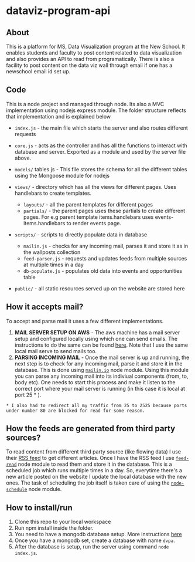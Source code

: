 
# dataviz-program-api

## About
This is a platform for MS, Data Visualization program at the New School. It enables students and faculty to post content related to data visualization and also provides an API to read from programatically. There is also a facility to post content on the data viz wall through email if one has a newschool email id set up.

## Code
This is a node project and managed through node. Its also a MVC implementation using nodejs express module. The folder structure reflects that implementation and is explained below

 - `index.js` - the main file which starts the server and also routes different requests
 
 - `core.js` - acts as the controller and has all the functions to interact with database and server. Exported as a module and used by the server file above.
 
- `models/`
tables.js - This file stores the schema for all the different tables using the Mongoose module for nodejs

- `views/` - directory which has all the views for different pages. Uses handlebars to create templates.
  - `layouts/` - all the parent templates for different pages
  - `partials/` - the parent pages uses these partials to create different pages. For e.g parent template items.handlebars uses events-items.handlebars to render events page.
  
- `scripts/` - scripts to directly populate data in database
  - `mailin.js` - checks for any incoming mail, parses it and store it as in the wallposts collection
  - `feed-parser.js` - requests and updates feeds from multiple sources at multiple times in a day
  - `db-populate.js` - populates old data into events and opportunities table
  
- `public/` - all static resources served up on the website are stored here 

## How it accepts mail?
To accept and parse mail it uses a few different implementations.
 1. **MAIL SERVER SETUP ON AWS** -  The aws machine has a mail server setup and configured locally using which one can send emails. The instructions to do the same can be found [here](https://elprespufferfish.net/blog/aws,mail/2015/09/03/mail-server-ec2.html). Note that I use the same local mail serve to send mails too.
 2. **PARSING INCOMING MAIL** - Once the mail server is up and running, the next step is to check for any incoming mail, parse it and store it in the database. This is done using [`mailin.io`](http://mailin.io/) node module. Using this module you can parse any incoming mail into its indiviual components (from, to, body etc). One needs to start this process and make it listen to the correct port where your mail server is running (in this case it is local at port 25 * ).

```* I also had to redirect all my traffic from 25 to 2525 because ports under number 80 are blocked for read for some reason.``` 

## How the feeds are generated from third party sources?
To read content from different third party source (like flowing data) I use their [RSS feed](http://www.whatisrss.com/) to get different articles. Once I have the RSS feed I use [`feed-read`](https://www.npmjs.com/package/feed-read) node module to read them and store it in the database. This is a scheduled job which runs multiple times in a day. So, everytime there's a new article posted on the website I update the local database with the new ones.
The task of scheduling the job itself is taken care of using the [`node-schedule`](https://github.com/node-schedule/node-schedule) node module.

## How to install/run
 1. Clone this repo to your local workspace
 2. Run npm install inside the folder.
 3. You need to have a mongodb database setup. More instructions [here](https://scotch.io/tutorials/an-introduction-to-mongodb)
 4. Once you have a mongodb set, create a database with name `dvpa`.
 5. After the database is setup, run the server using command `node index.js`.
